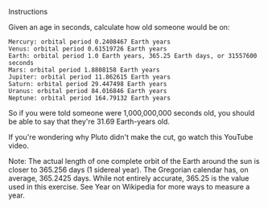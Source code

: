 Instructions

Given an age in seconds, calculate how old someone would be on:

    Mercury: orbital period 0.2408467 Earth years
    Venus: orbital period 0.61519726 Earth years
    Earth: orbital period 1.0 Earth years, 365.25 Earth days, or 31557600 seconds
    Mars: orbital period 1.8808158 Earth years
    Jupiter: orbital period 11.862615 Earth years
    Saturn: orbital period 29.447498 Earth years
    Uranus: orbital period 84.016846 Earth years
    Neptune: orbital period 164.79132 Earth years

So if you were told someone were 1,000,000,000 seconds old, you should be able to say that they're 31.69 Earth-years old.

If you're wondering why Pluto didn't make the cut, go watch this YouTube video.

Note: The actual length of one complete orbit of the Earth around the sun is closer to 365.256 days (1 sidereal year). The Gregorian calendar has, on average, 365.2425 days. While not entirely accurate, 365.25 is the value used in this exercise. See Year on Wikipedia for more ways to measure a year.
